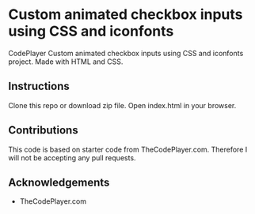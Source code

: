 # Custom animated checkbox inputs using CSS and iconfonts
CodePlayer Custom animated checkbox inputs using CSS and iconfonts project. Made with HTML and CSS.

## Instructions
Clone this repo or download zip file. Open index.html in your browser.

## Contributions
This code is based on starter code from TheCodePlayer.com. Therefore I will not be accepting any pull requests.

## Acknowledgements
* TheCodePlayer.com
